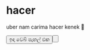 # hacer

uber nam carima hacer kenek 🥲

<a href="https://ayeshchamodye.github.io/hacer/"><button>ඉඳා වෙබ් පැනල් එක<button> <a>
